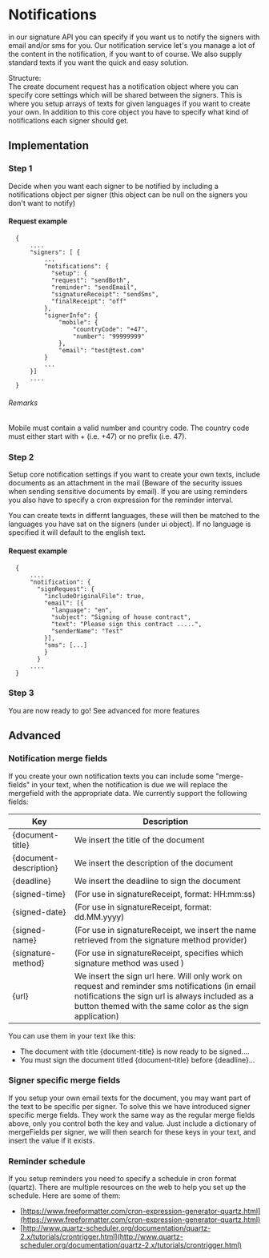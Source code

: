 # Notifications

in our signature API you can specify if you want us to notify the signers with email and/or sms for you. Our notification service let's you manage a lot of the content in the notification, if you want to of course. We also supply standard texts if you want the quick and easy solution.

Structure:  
The create document request has a notification object where you can specify core settings which will be shared between the signers. This is where you setup arrays of texts for given languages if you want to create your own. In addition to this core object you have to specify what kind of notifications each signer should get.

## Implementation

### Step 1

Decide when you want each signer to be notified by including a notifications object per signer \(this object can be null on the signers you don't want to notify\)

#### Request example

```
  {
      ....
      "signers": [ { 
          ...
          "notifications": {
            "setup": { 
            "request": "sendBoth",
            "reminder": "sendEmail",
            "signatureReceipt": "sendSms",
            "finalReceipt": "off"
          },
          "signerInfo": {
              "mobile": {
                  "countryCode": "+47",
                  "number": "99999999"
              },
              "email": "test@test.com"
          }
          ...
      }]
      ....
  }
```

###### Remarks

Mobile must contain a valid number and country code. The country code must either start with + \(i.e. +47\) or no prefix \(i.e. 47\).

### Step 2

Setup core notification settings if you want to create your own texts, include documents as an attachment in the mail \(Beware of the security issues when sending sensitive documents by email\). If you are using reminders you also have to specify a cron expression for the reminder interval.

You can create texts in differnt languages, these will then be matched to the languages you have sat on the signers \(under ui object\). If no language is specified it will default to the english text.

#### Request example

```
  {
      ....
      "notification": {
        "signRequest": {
          "includeOriginalFile": true,
          "email": [{
            "language": "en",
            "subject": "Signing of house contract",
            "text": "Please sign this contract .....",
            "senderName": "Test"
          }],
          "sms": [...]
          }
        }
      ....
  }
```

### Step 3

You are now ready to go! See advanced for more features

## Advanced

### Notification merge fields

If you create your own notification texts you can include some "merge-fields" in your text, when the notification is due we will replace the mergefield with the appropriate data. We currently support the following fields:

| Key | Description |
| --- | --- |
| {document-title} | We insert the title of the document |
| {document-description} | We insert the description of the document |
| {deadline} | We insert the deadline to sign the document |
| {signed-time} | \(For use in signatureReceipt, format: HH:mm:ss\) |
| {signed-date} | \(For use in signatureReceipt, format: dd.MM.yyyy\) |
| {signed-name} | \(For use in signatureReceipt, we insert the name retrieved from the signature method provider\) |
| {signature-method} | \(For use in signatureReceipt, specifies which signature method was used \) |
| {url} | We insert the sign url here. Will only work on request and reminder sms notifications \(in email notifications the sign url is always included as a button themed with the same color as the sign application\) |

You can use them in your text like this:

* The document with title {document-title} is now ready to be signed.... 
* You must sign the document titled {document-title} before {deadline}...

### Signer specific merge fields

If you setup your own email texts for the document, you may want part of the text to be specific per signer. To solve this we have introduced signer specific merge fields. They work the same way as the regular merge fields above, only you control both the key and value. Just include a dictionary of mergeFields per signer, we will then search for these keys in your text, and insert the value if it exists.

### Reminder schedule

If you setup reminders you need to specify a schedule in cron format \(quartz\). There are multiple resources on the web to help you set up the schedule. Here are some of them:

* [https://www.freeformatter.com/cron-expression-generator-quartz.html](https://www.freeformatter.com/cron-expression-generator-quartz.html)
* [http://www.quartz-scheduler.org/documentation/quartz-2.x/tutorials/crontrigger.html](http://www.quartz-scheduler.org/documentation/quartz-2.x/tutorials/crontrigger.html)



